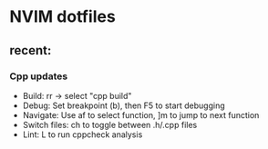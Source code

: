 # NVIM dotfiles

## recent: 

### Cpp updates 
  - Build: <leader>rr → select "cpp build"
  - Debug: Set breakpoint (<leader>b), then F5 to start debugging
  - Navigate: Use af to select function, ]m to jump to next function
  - Switch files: <leader>ch to toggle between .h/.cpp files
  - Lint: <leader>L to run cppcheck analysis


